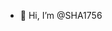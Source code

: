 - 👋 Hi, I’m @SHA1756


<!---
Ratchet99/Ratchet99 is a ✨ special ✨ repository because its `README.md` (this file) appears on your GitHub profile.
You can click the Preview link to take a look at your changes.
--->
